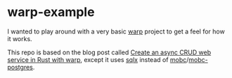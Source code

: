 # warp-example

I wanted to play around with a very basic [warp](https://github.com/seanmonstar/warp) project to get a feel for how it works.

This repo is based on the blog post called [Create an async CRUD web service in Rust with warp](https://blog.logrocket.com/create-an-async-crud-web-service-in-rust-with-warp/), except it uses [sqlx](https://github.com/launchbadge/sqlx) instead of [mobc](https://github.com/importcjj/mobc)/[mobc-postgres](https://github.com/importcjj/mobc-postgres).
